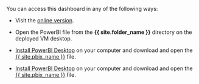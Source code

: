 <div class="alert alert-info">
<p>You can access this dashboard in any of the following ways:</p>
<p/>
<ul>
  <li>
    <p>Visit the <a href="{{ site.pbix_view_url }}">online version</a>.</p>
  </li>
  <li class="cig">
    <p>Open the PowerBI file from the <strong>{{ site.folder_name }}</strong> directory on the deployed VM desktop.</p>
    </li>
  <li class="sql">
    <p><a href="https://powerbi.microsoft.com/en-us/desktop/" target="_blank">Install PowerBI Desktop</a> on your computer and 
     download and open the <a href="{{ site.pbix_sqldownload_url }}" target="_blank">{{ site.pbix_name }}</a> file.</p>
    </li>
  
  <li class="hdi">
    <p><a href="https://powerbi.microsoft.com/en-us/desktop/" target="_blank">Install PowerBI Desktop</a> on your computer and 
    download and open the <a href="{{ site.pbix_hdidownload_url }}" target="_blank"> {{ site.pbix_name }}</a> file.</p>
    </li>
    
</ul>
</div>